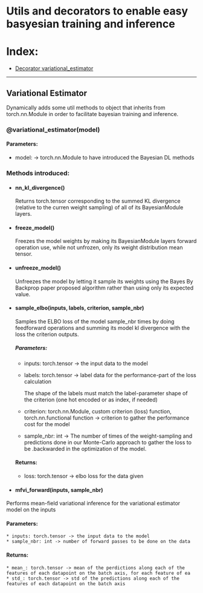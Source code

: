 # Utils and decorators to enable easy basyesian training and inference

# Index:
  * [Decorator variational_estimator](#Variational-Estimator)
---
## Variational Estimator

Dynamically adds some util methods to object that inherits from torch.nn.Module in order to facilitate bayesian training and inference.

### @variational_estimator(model)
  #### Parameters:
  * model: -> torch.nn.Module to have introduced the Bayesian DL methods
    
### Methods introduced:
  * #### nn_kl_divergence()
    
    Returns torch.tensor corresponding to the summed KL divergence (relative to the curren weight sampling) of all of its BayesianModule layers.
    
  * #### freeze_model()
    
    Freezes the model weights by making its BayesianModule layers forward operation use, while not unfrozen, only its weight distribution mean tensor.
    
  * #### unfreeze_model()
  
    Unfreezes the model by letting it sample its weights using the Bayes By Backprop paper proposed algorithm rather than using only its expected value.
    
  * #### sample_elbo(inputs, labels, criterion, sample_nbr)
    
    Samples the ELBO loss of the model sample_nbr times by doing feedforward operations and summing its model kl divergence with the loss the criterion outputs.
    
    ##### Parameters:
      * inputs: torch.tensor -> the input data to the model
      * labels: torch.tensor -> label data for the performance-part of the loss calculation
      
        The shape of the labels must match the label-parameter shape of the criterion (one hot encoded or as index, if needed)
               
      * criterion: torch.nn.Module, custom criterion (loss) function, torch.nn.functional function -> criterion to gather the performance cost for the model
      * sample_nbr: int -> The number of times of the weight-sampling and predictions done in our Monte-Carlo approach to gather the loss to be .backwarded in the optimization of the model.

    #### Returns:
      * loss: torch.tensor -> elbo loss for the data given

  * #### mfvi_forward(inputs, sample_nbr)

  Performs mean-field variational inference for the variational estimator model on the inputs

  #### Parameters:
    * inputs: torch.tensor -> the input data to the model
    * sample_nbr: int -> number of forward passes to be done on the data
  #### Returns:
    * mean_: torch.tensor -> mean of the perdictions along each of the features of each datapoint on the batch axis, for each feature of ea
    * std_: torch.tensor -> std of the predictions along each of the features of each datapoint on the batch axis
  
